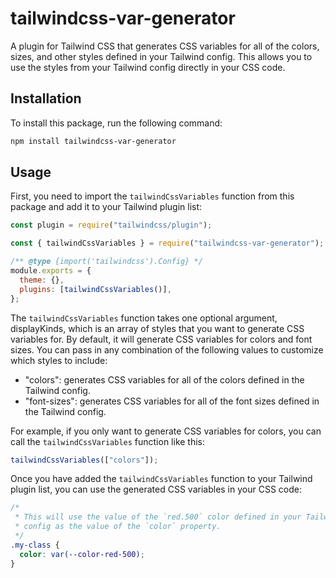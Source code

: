 # tailwindcss-var-generator

A plugin for Tailwind CSS that generates CSS variables for all of the colors, sizes, and other styles defined in your Tailwind config. This allows you to use the styles from your Tailwind config directly in your CSS code.

## Installation

To install this package, run the following command:

```bash
npm install tailwindcss-var-generator
```

## Usage

First, you need to import the `tailwindCssVariables` function from this package and add it to your Tailwind plugin list:

```js
const plugin = require("tailwindcss/plugin");

const { tailwindCssVariables } = require("tailwindcss-var-generator");

/** @type {import('tailwindcss').Config} */
module.exports = {
  theme: {},
  plugins: [tailwindCssVariables()],
};
```

The `tailwindCssVariables` function takes one optional argument, displayKinds, which is an array of styles that you want to generate CSS variables for. By default, it will generate CSS variables for colors and font sizes. You can pass in any combination of the following values to customize which styles to include:

- "colors": generates CSS variables for all of the colors defined in the Tailwind config.
- "font-sizes": generates CSS variables for all of the font sizes defined in the Tailwind config.

For example, if you only want to generate CSS variables for colors, you can call the `tailwindCssVariables` function like this:

```js
tailwindCssVariables(["colors"]);
```

Once you have added the `tailwindCssVariables` function to your Tailwind plugin list, you can use the generated CSS variables in your CSS code:

```css
/*
 * This will use the value of the `red.500` color defined in your Tailwind
 * config as the value of the `color` property.
 */
.my-class {
  color: var(--color-red-500);
}
```
